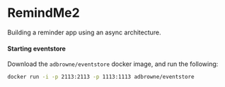 # RemindMe2

Building a reminder app using an async architecture.


#### Starting eventstore

Download the ``adbrowne/eventstore`` docker image, and run the following:

```sh
docker run -i -p 2113:2113 -p 1113:1113 adbrowne/eventstore
```
